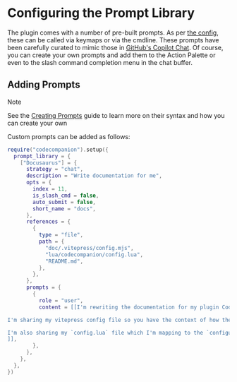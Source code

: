 # Configuring the Prompt Library

The plugin comes with a number of pre-built prompts. As per [the config](https://github.com/olimorris/codecompanion.nvim/blob/main/lua/codecompanion/config.lua), these can be called via keymaps or via the cmdline. These prompts have been carefully curated to mimic those in [GitHub's Copilot Chat](https://docs.github.com/en/copilot/using-github-copilot/asking-github-copilot-questions-in-your-ide). Of course, you can create your own prompts and add them to the Action Palette or even to the slash command completion menu in the chat buffer.

## Adding Prompts

> [!NOTE]
> See the [Creating Prompts](/extending/prompts) guide to learn more on their syntax and how you can create your own

Custom prompts can be added as follows:

```lua
require("codecompanion").setup({
  prompt_library = {
    ["Docusaurus"] = {
      strategy = "chat",
      description = "Write documentation for me",
      opts = {
        index = 11,
        is_slash_cmd = false,
        auto_submit = false,
        short_name = "docs",
      },
      references = {
        {
          type = "file",
          path = {
            "doc/.vitepress/config.mjs",
            "lua/codecompanion/config.lua",
            "README.md",
          },
        },
      },
      prompts = {
        {
          role = "user",
          content = [[I'm rewriting the documentation for my plugin CodeCompanion.nvim, as I'm moving to a vitepress website. Can you help me rewrite it?

I'm sharing my vitepress config file so you have the context of how the documentation website is structured in the `sidebar` section of that file.

I'm also sharing my `config.lua` file which I'm mapping to the `configuration` section of the sidebar.
]],
        },
      },
    },
  },
})
```
